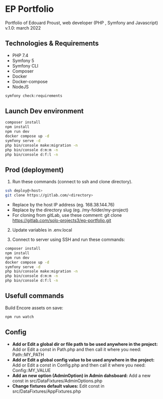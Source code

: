 # EP Portfolio

Portfolio of Edouard Proust, web developer (PHP , Symfony and Javascript)
v.1.0: march 2022

## Technologies & Requirements

- PHP 7.4
- Symfony 5
- Symfony CLI
- Composer
- Docker
- Docker-compose
- NodeJS

```bash
symfony check:requirements
```

## Launch Dev environment

```bash
composer install
npm install
npm run dev
docker compose up -d
symfony serve -d
php bin/console make:migration -n
php bin/console d:m:m -n
php bin/console d:f:l -n
```

## Prod (deployment)

1. Run these commands (connect to ssh and clone directory). 
```bash
ssh deploy@<host>
git clone https://gitlab.com/<directory>
```
- Replace <host> by the host IP address (eg. 168.38.144.76)
- Replace <directory> by the directory slug (eg. /my-folder/my-project)
- For cloning from gitLab, use these comment: git clone https://gitlab.com/solo-projects3/ep-portfolio.git

2. Update variables in .env.local

3. Connect to server using SSH and run these commands:
```bash
composer install
npm install
npm run dev
docker compose up -d
symfony serve -d
php bin/console make:migration -n
php bin/console d:m:m -n
php bin/console d:f:l -n
```

## Usefull commands

Build Encore assets on save:
```bash
npm run watch
```

## Config

- **Add or Edit a global dir or file path to be used anywhere in the project:** 
Add or Edit a const in Path.php and then call it where you need: Path::MY_PATH
- **Add or Edit a global config value to be used anywhere in the project:** 
Add or Edit a const in Config.php and then call it where you need: Config::MY_VALUE
- **Add an new option (AdminOption) in Admin dahsboard:** 
Add a new const in src/DataFixtures/AdminOptions.php
- **Change fixtures default values:** 
Edit const in src/DataFixtures/AppFixtures.php